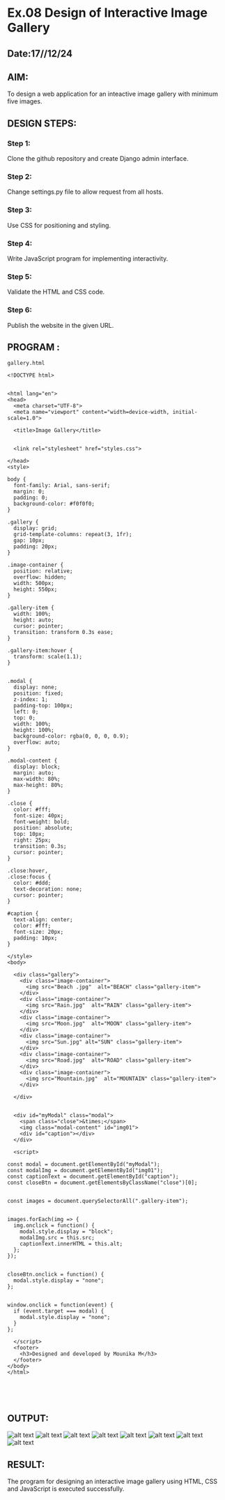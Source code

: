 # Ex.08 Design of Interactive Image Gallery
## Date:17//12/24

## AIM:
To design a web application for an inteactive image gallery with minimum five images.

## DESIGN STEPS:

### Step 1:
Clone the github repository and create Django admin interface.

### Step 2:
Change settings.py file to allow request from all hosts.

### Step 3:
Use CSS for positioning and styling.

### Step 4:
Write JavaScript program for implementing interactivity.

### Step 5:
Validate the HTML and CSS code.

### Step 6:
Publish the website in the given URL.

## PROGRAM :
```
gallery.html

<!DOCTYPE html>


<html lang="en">
<head>
  <meta charset="UTF-8">
  <meta name="viewport" content="width=device-width, initial-scale=1.0">
 
  <title>Image Gallery</title>
  

  <link rel="stylesheet" href="styles.css">

</head>
<style>
 
body {
  font-family: Arial, sans-serif;
  margin: 0;
  padding: 0;
  background-color: #f0f0f0;
}

.gallery {
  display: grid;
  grid-template-columns: repeat(3, 1fr);
  gap: 10px;
  padding: 20px;
}

.image-container {
  position: relative;
  overflow: hidden;
  width: 500px;
  height: 550px;
}

.gallery-item {
  width: 100%;
  height: auto;
  cursor: pointer;
  transition: transform 0.3s ease;
}

.gallery-item:hover {
  transform: scale(1.1);
}


.modal {
  display: none; 
  position: fixed;
  z-index: 1;
  padding-top: 100px;
  left: 0;
  top: 0;
  width: 100%;
  height: 100%;
  background-color: rgba(0, 0, 0, 0.9);
  overflow: auto;
}

.modal-content {
  display: block;
  margin: auto;
  max-width: 80%;
  max-height: 80%;
}

.close {
  color: #fff;
  font-size: 40px;
  font-weight: bold;
  position: absolute;
  top: 10px;
  right: 25px;
  transition: 0.3s;
  cursor: pointer;
}

.close:hover,
.close:focus {
  color: #ddd;
  text-decoration: none;
  cursor: pointer;
}

#caption {
  text-align: center;
  color: #fff;
  font-size: 20px;
  padding: 10px;
}

</style>
<body>

  <div class="gallery">
    <div class="image-container">
      <img src="Beach .jpg"  alt="BEACH" class="gallery-item">
    </div>
    <div class="image-container">
      <img src="Rain.jpg"  alt="RAIN" class="gallery-item">
    </div>
    <div class="image-container">
      <img src="Moon.jpg"  alt="MOON" class="gallery-item">
    </div>
    <div class="image-container">
      <img src="Sun.jpg" alt="SUN" class="gallery-item">
    </div>
    <div class="image-container">
      <img src="Road.jpg"  alt="ROAD" class="gallery-item">
    </div>
    <div class="image-container">
      <img src="Mountain.jpg"  alt="MOUNTAIN" class="gallery-item">
    </div>
    
  </div>

  
  <div id="myModal" class="modal">
    <span class="close">&times;</span>
    <img class="modal-content" id="img01">
    <div id="caption"></div>
  </div>

  <script>
  
const modal = document.getElementById("myModal");
const modalImg = document.getElementById("img01");
const captionText = document.getElementById("caption");
const closeBtn = document.getElementsByClassName("close")[0];


const images = document.querySelectorAll(".gallery-item");


images.forEach(img => {
  img.onclick = function() {
    modal.style.display = "block";
    modalImg.src = this.src;
    captionText.innerHTML = this.alt;
  };
});


closeBtn.onclick = function() {
  modal.style.display = "none";
};


window.onclick = function(event) {
  if (event.target === modal) {
    modal.style.display = "none";
  }
};

  </script>
  <footer>
    <h3>Designed and developed by Mounika M</h3>
  </footer>
</body>
</html>





```

## OUTPUT:
![alt text](<Screenshot (32).png>)
![alt text](<Screenshot (33).png>)
![alt text](<Screenshot (34).png>)
![alt text](<Screenshot (35).png>)
![alt text](<Screenshot (36).png>)
![alt text](<Screenshot (37).png>)
![alt text](<Screenshot (38).png>)
![alt text](<Screenshot (39).png>)
## RESULT:
The program for designing an interactive image gallery using HTML, CSS and JavaScript is executed successfully.
